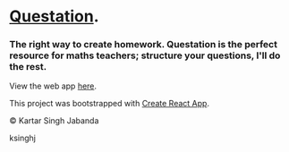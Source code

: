 # [Questation](https://questation.app/).

### The right way to create homework. Questation is the perfect resource for maths teachers; structure your questions, I'll do the rest.

View the web app [here](https://questation.app/).

This project was bootstrapped with [Create React App](https://github.com/facebook/create-react-app).

© Kartar Singh Jabanda

ksinghj
